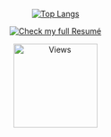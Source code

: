 <div align="center">

[![Top Langs](https://github-readme-stats.vercel.app/api/top-langs/?username=FranCamargo&layout=compact)](https://github.com/anuraghazra/github-readme-stats)

[![Check my full Resumé](https://img.shields.io/badge/Check%20my%20full%20Resumé-4CAF50?style=for-the-badge&logo=github&logoColor=white)](https://francamargo.github.io/NewCV/home.html)

<img src="https://hits.seeyoufarm.com/api/count/incr/badge.svg?url=https://github.com/FranCamargo/FranCamargo&title=Views&color=9b59b6&labelColor=ffffff" alt="Views" width="150">

</div>

